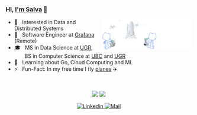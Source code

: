 ### Hi, [I'm Salva](https://salvacorts.github.io) 👋

<img width=49% align="right" alt="Github" src="rocket.png"/>

- 🧐 &nbsp; Interested in Data and Distributed Systems
- 💼 &nbsp; Software Engineer at [Grafana](https://www.grafana.com) (Remote)
- 🎓 &nbsp; MS in Data Science at [UGR](https://www.ugr.es/en/), <br/> &nbsp;&nbsp;&nbsp;&nbsp;&nbsp;
      &nbsp;BS in Computer Science at [UBC](https://www.ubc.ca) and [UGR](https://www.ugr.es/en/)   
- 🌱 &nbsp; Learning about Go, Cloud Computing and ML 
- ⚡️ &nbsp; Fun-Fact: In my free time I fly [planes](https://en.wikipedia.org/wiki/Aeroprakt_A-22_Foxbat) ✈️

<br/>

<p align="center" vertical-align="top">
    <img width="49%" src="https://github-readme-stats.vercel.app/api/top-langs/?username=salvacorts&theme=default&layout=compact&hide_border=true"/>
    <img width="49%" src="https://github-readme-stats.vercel.app/api?username=salvacorts&theme=default&layout=compact&hide_border=true&show_icons=true&count_private=true&include_all_commits=true&hide_title=true"/>
</p>

<p align="center">
  <a href="https://www.linkedin.com/in/salva-corts/" target="_blank">
    <img alt="Linkedin" src="https://img.shields.io/badge/-Linkedin-blue?style=flat-square&logo=Linkedin&logoColor=white&link=https://www.linkedin.com/in/salva-corts/"/>
    </a>
  <a href="mailto:salvacorts97@gmail.com" target="_blank">
      <img alt="Mail" src="https://img.shields.io/badge/-salvacorts97@gmail.com-c14438?style=flat-square&logo=Gmail&logoColor=white&link=mailto:salvacorts97@gmail.com"/>
  <!--</a>
    <a href="https://salvacorts.github.io" target="_blank">
      <img alt="Mail" src="https://img.shields.io/badge/-Personal Website-00A98F?style=flat-square&logo=Safari&logoColor=white&link=https://salvacorts.github.io"/>
  </a>-->
    
</p>
